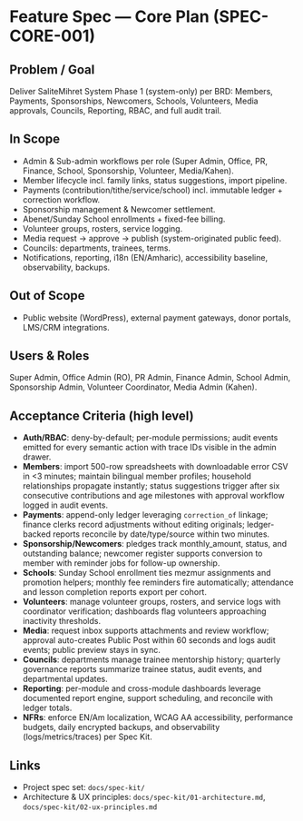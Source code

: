 # Feature Spec — Core Plan (SPEC-CORE-001)

## Problem / Goal
Deliver SaliteMihret System Phase 1 (system-only) per BRD: Members, Payments, Sponsorships, Newcomers, Schools, Volunteers, Media approvals, Councils, Reporting, RBAC, and full audit trail.

## In Scope
- Admin & Sub-admin workflows per role (Super Admin, Office, PR, Finance, School, Sponsorship, Volunteer, Media/Kahen).
- Member lifecycle incl. family links, status suggestions, import pipeline.
- Payments (contribution/tithe/service/school) incl. immutable ledger + correction workflow.
- Sponsorship management & Newcomer settlement.
- Abenet/Sunday School enrollments + fixed-fee billing.
- Volunteer groups, rosters, service logging.
- Media request → approve → publish (system-originated public feed).
- Councils: departments, trainees, terms.
- Notifications, reporting, i18n (EN/Amharic), accessibility baseline, observability, backups.

## Out of Scope
- Public website (WordPress), external payment gateways, donor portals, LMS/CRM integrations.

## Users & Roles
Super Admin, Office Admin (RO), PR Admin, Finance Admin, School Admin, Sponsorship Admin, Volunteer Coordinator, Media Admin (Kahen).

## Acceptance Criteria (high level)
- **Auth/RBAC**: deny-by-default; per-module permissions; audit events emitted for every semantic action with trace IDs visible in the admin drawer.
- **Members**: import 500-row spreadsheets with downloadable error CSV in <3 minutes; maintain bilingual member profiles; household relationships propagate instantly; status suggestions trigger after six consecutive contributions and age milestones with approval workflow logged in audit events.
- **Payments**: append-only ledger leveraging `correction_of` linkage; finance clerks record adjustments without editing originals; ledger-backed reports reconcile by date/type/source within two minutes.
- **Sponsorship/Newcomers**: pledges track monthly_amount, status, and outstanding balance; newcomer register supports conversion to member with reminder jobs for follow-up ownership.
- **Schools**: Sunday School enrollment ties mezmur assignments and promotion helpers; monthly fee reminders fire automatically; attendance and lesson completion reports export per cohort.
- **Volunteers**: manage volunteer groups, rosters, and service logs with coordinator verification; dashboards flag volunteers approaching inactivity thresholds.
- **Media**: request inbox supports attachments and review workflow; approval auto-creates Public Post within 60 seconds and logs audit events; public preview stays in sync.
- **Councils**: departments manage trainee mentorship history; quarterly governance reports summarize trainee status, audit events, and departmental updates.
- **Reporting**: per-module and cross-module dashboards leverage documented report engine, support scheduling, and reconcile with ledger totals.
- **NFRs**: enforce EN/Am localization, WCAG AA accessibility, performance budgets, daily encrypted backups, and observability (logs/metrics/traces) per Spec Kit.

## Links
- Project spec set: `docs/spec-kit/`
- Architecture & UX principles: `docs/spec-kit/01-architecture.md`, `docs/spec-kit/02-ux-principles.md`
